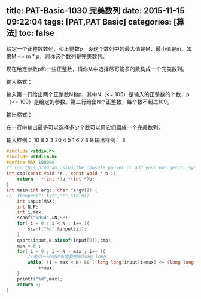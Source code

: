title: PAT-Basic-1030 完美数列
date: 2015-11-15 09:22:04
tags: [PAT,PAT Basic]
categories: [算法]
toc: false
---
给定一个正整数数列，和正整数p，设这个数列中的最大值是M，最小值是m，如果M <= m * p，则称这个数列是完美数列。

现在给定参数p和一些正整数，请你从中选择尽可能多的数构成一个完美数列。

输入格式：

输入第一行给出两个正整数N和p，其中N（<= 105）是输入的正整数的个数，p（<= 109）是给定的参数。第二行给出N个正整数，每个数不超过109。<!--more-->

输出格式：

在一行中输出最多可以选择多少个数可以用它们组成一个完美数列。

输入样例：
10 8
2 3 20 4 5 1 6 7 8 9
输出样例：
8

```c
#include <stdio.h>
#include <stdlib.h>
#define MAX 100000
/* run this program using the console pauser or add your own getch, system("pause") or input loop */
int cmp(const void *a , const void * b ){
    return   *(int *)a-*(int *)b;
} 
int main(int argc, char *argv[]) {
//  freopen("1.txt","r",stdin);
    int input[MAX];
    int N,P;
    int i,max;
    scanf("%d%d",&N,&P);
    for( i = 0 ; i < N ; i++ ){
        scanf("%d",&input[i]);
    }
    qsort(input,N,sizeof(input[0]),cmp);
    max = 0 ;
    for( i = 0 ; i < N - max ; i++ ){
        //最后一个测试点需要用到long long  
        while( (i + max < N) && ((long long)input[i+max] <= (long long)input[i]*P) )
            ++max;
    }
    printf("%d",max);
    return 0;
}
```
